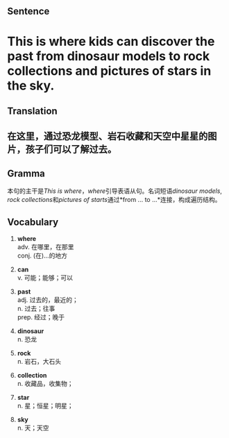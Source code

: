 ## Sentence

<h1>This is where kids can discover the past from dinosaur models to rock collections and pictures of stars in the sky.</h1>

## Translation

<h2>在这里，通过恐龙模型、岩石收藏和天空中星星的图片，孩子们可以了解过去。</h2>

## Gramma     

本句的主干是*This is where*，*where*引导表语从句。名词短语*dinosaur models*, *rock collections*和*pictures of starts*通过*from ... to ...*连接，构成遍历结构。      


## Vocabulary   

1. **where**     
adv. 在哪里，在那里        
conj. (在)...的地方      

2. **can**     
v. 可能；能够；可以      

3. **past**      
adj. 过去的，最近的；        
n. 过去；往事      
prep. 经过；晚于      

4. **dinosaur**      
n. 恐龙       

5. **rock**      
n. 岩石，大石头       

6. **collection**      
n. 收藏品，收集物；      

7. **star**      
n. 星；恒星；明星；       

8. **sky**      
n. 天；天空       

